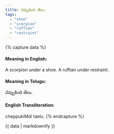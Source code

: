 ```yaml
---
title: చెప్పుకింది తేలు.
tags:
  - "shoe"
  - "scorpion"
  - "ruffian"
  - "restraint"
---
```


{% capture data %}
#### Meaning in English:
A scorpion under a shoe.
A ruffian under restraint.

#### Meaning in Telugu:
చెప్పుకింది తేలు.

#### English Transliteration:
cheppukiMdi taelu.
{% endcapture %}

<div class="notice">{{ data | markdownify }}</div>

